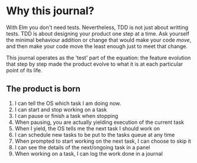 Why this journal?
=================

With Elm you don't need tests. Nevertheless, TDD is not just about writting tests. TDD is about designing your product one step at a time. Ask yourself
the minimal behaviour addition or change that would make your code *move*, and then make your code move the least enough just to meet that change.

This journal operates as the 'test' part of the equation: the feature evolution that step by step made the product evolve to what it is at each particular
point of its life. 

The product is born
-------------------

1. I can tell the OS which task I am doing now.
2. I can start and stop working on a task
3. I can pause or finish a task when stopping
4. When pausing, you are actually yielding execution of the current task
5. When I yield, the OS tells me the next task I should work on
6. I can schedule new tasks to be put to the tasks queue at any time
7. When prompted to start working on the next task, I can choose to skip it
8. I can see the details of the next/ongoing task in a panel
9. When working on a task, I can log the work done in a journal
